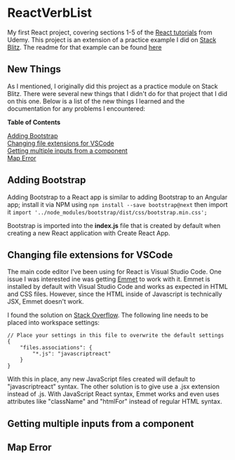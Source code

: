 # ReactVerbList

My first React project, covering sections 1-5 of the [React tutorials](https://www.udemy.com/react-the-complete-guide-incl-redux/) from Udemy.  This project is an extension of 
a practice example I did on [Stack Blitz](https://stackblitz.com/edit/section-four-practice).  The readme for that example can
be found [here](https://github.com/xmtrinidad/UdemyReact/blob/master/Section%20Four%20-%20Working%20with%20Lists%20and%20Conditionals/VerbList.md)

## New Things

As I mentioned, I originally did this project as a practice module on Stack Blitz.  There were several new things that I didn't do
for that project that I did on this one.  Below is a list of the new things I learned and the documentation for any problems I encountered:

**Table of Contents**   

[Adding Bootstrap](#adding-bootstrap)    
[Changing file extensions for VSCode](#changing-file-extensions-for-vscode)   
[Getting multiple inputs from a component](#getting-multiple-inputs-from-a-component)   
[Map Error](#map-error)

## Adding Bootstrap

Adding Bootstrap to a React app is similar to adding Bootstrap to an Angular app; install it via NPM using ```npm install --save bootstrap@next``` then import it ```import '../node_modules/bootstrap/dist/css/bootstrap.min.css';```

Bootstrap is imported into the **index.js** file that is created by default when creating a new React application with Create React App.

## Changing file extensions for VSCode

The main code editor I've been using for React is Visual Studio Code.  One issue I was interested ine was getting [Emmet](https://emmet.io/) to work with it.  Emmet is installed by default with Visual Studio Code and works as expected in HTML and CSS files.  However, since the HTML inside of Javascript is technically JSX, Emmet doesn't work.

I found the solution on [Stack Overflow](https://stackoverflow.com/questions/32832264/change-language-to-jsx-in-visual-studio-code).  The following line needs to be placed into workspace settings:
```
// Place your settings in this file to overwrite the default settings
{
    "files.associations": {
        "*.js": "javascriptreact"
    }
}
```

With this in place, any new JavaScript files created will default to "javascriptreact" syntax.  The other solution is to give use a .jsx extension instead of .js.  With JavaScript React syntax, Emmet works and even uses attributes like "className" and "htmlFor" instead of regular HTML syntax.

## Getting multiple inputs from a component

## Map Error
